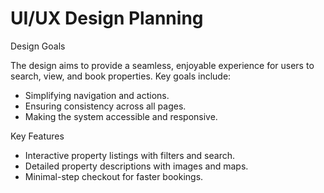 # UI/UX Design Planning

Design Goals

The design aims to provide a seamless, enjoyable experience for users to search, view, and book properties. Key goals include:

   - Simplifying navigation and actions.
   - Ensuring consistency across all pages.
   - Making the system accessible and responsive.

Key Features

   - Interactive property listings with filters and search.
   - Detailed property descriptions with images and maps.
   - Minimal-step checkout for faster bookings.